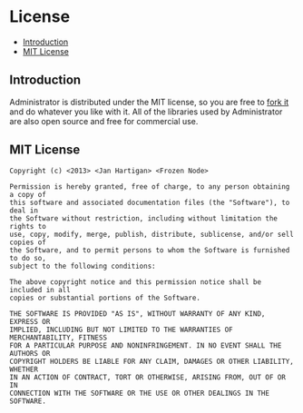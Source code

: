 # License

- [Introduction](#introduction)
- [MIT License](#license)

<a name="introduction"></a>
## Introduction

Administrator is distributed under the MIT license, so you are free to [fork it](https://github.com/FrozenNode/Laravel-Administrator) and do whatever you like with it. All of the libraries used by Administrator are also open source and free for commercial use.

<a name="license"></a>
## MIT License

	Copyright (c) <2013> <Jan Hartigan> <Frozen Node>

	Permission is hereby granted, free of charge, to any person obtaining a copy of
	this software and associated documentation files (the "Software"), to deal in
	the Software without restriction, including without limitation the rights to
	use, copy, modify, merge, publish, distribute, sublicense, and/or sell copies of
	the Software, and to permit persons to whom the Software is furnished to do so,
	subject to the following conditions:

	The above copyright notice and this permission notice shall be included in all
	copies or substantial portions of the Software.

	THE SOFTWARE IS PROVIDED "AS IS", WITHOUT WARRANTY OF ANY KIND, EXPRESS OR
	IMPLIED, INCLUDING BUT NOT LIMITED TO THE WARRANTIES OF MERCHANTABILITY, FITNESS
	FOR A PARTICULAR PURPOSE AND NONINFRINGEMENT. IN NO EVENT SHALL THE AUTHORS OR
	COPYRIGHT HOLDERS BE LIABLE FOR ANY CLAIM, DAMAGES OR OTHER LIABILITY, WHETHER
	IN AN ACTION OF CONTRACT, TORT OR OTHERWISE, ARISING FROM, OUT OF OR IN
	CONNECTION WITH THE SOFTWARE OR THE USE OR OTHER DEALINGS IN THE SOFTWARE.